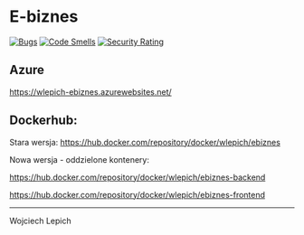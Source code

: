 # E-biznes

[![Bugs](https://sonarcloud.io/api/project_badges/measure?project=wolepp_ebiznes&metric=bugs)](https://sonarcloud.io/dashboard?id=wolepp_ebiznes)
[![Code Smells](https://sonarcloud.io/api/project_badges/measure?project=wolepp_ebiznes&metric=code_smells)](https://sonarcloud.io/dashboard?id=wolepp_ebiznes)
[![Security Rating](https://sonarcloud.io/api/project_badges/measure?project=wolepp_ebiznes&metric=security_rating)](https://sonarcloud.io/dashboard?id=wolepp_ebiznes)

## Azure

https://wlepich-ebiznes.azurewebsites.net/

## Dockerhub: 
Stara wersja:
https://hub.docker.com/repository/docker/wlepich/ebiznes

Nowa wersja - oddzielone kontenery:

https://hub.docker.com/repository/docker/wlepich/ebiznes-backend

https://hub.docker.com/repository/docker/wlepich/ebiznes-frontend

---

Wojciech Lepich
